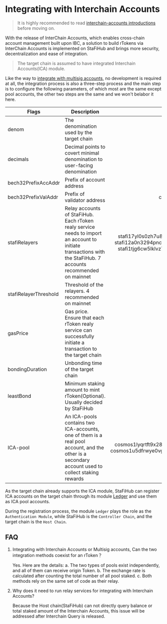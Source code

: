 # Integrating with Interchain Accounts

> It is highly recommended to read [interchain-accounts introductions](https://ibc.cosmos.network/main/apps/interchain-accounts/overview.html#) before moving on.

With the release of InterChain Accounts, which enables cross-chain account management built upon IBC, a solution to build rTokens via InterChain Accounts is implemented on StaFiHub and brings more security, decentralization and ease of integration.

> The target chain is assumed to have integrated Interchain Accounts(ICA) module. 

Like the way to [integrate with multisig accounts](https://app.gitbook.com/o/PkZ9s2zCpTrmEqTqHIQh/s/zmKNtlFtsE0JPahPkNCA/rtoken/integrate-rtoken/integrating-with-multisign-accounts), no development is required at all, the integration process is also a three-step process and the main step is to configure the following parameters, of which most are the same except pool accounts, the other two steps are the same and we won't belabor it here.

|Flags    |Description    | Example |
| ------------ | ------------ | :------------: |
|denom   | The denomination used by the target chain | uatom |
|decimals   | Decimal points to covert minimal denomination to user-facing denomination | 6 |
|bech32PrefixAccAddr   | Prefix of account address | cosmos |
|bech32PrefixValAddr   | Prefix of validator address | cosmosvaloper |
|stafiRelayers   | Relay accounts of StaFiHub. Each rToken realy service needs to import an account to initiate transactions with the StaFiHub. 7 accounts recommended on mainnet | stafi17yl0s0zh7u87uhluzn2egg5ru2hy3jqxfspdlp <br>stafi12a0n3294pncp24c93d0as3g3t5zjhcnrnugsd7 <br>stafi1tjg6cw5lklvz7nwd0ck9veua9ldm4lxnrr99y4 |
|stafiRelayerThreshold   | Threshold of the relayers. 4 recommended on mainnet | 2 |
|gasPrice   | Gas price. Ensure that each rToken realy service can successfully initiate a transaction to the target chain | 0.025uatom |
|bondingDuration   | Unbonding time of the target chain | 21days |
|leastBond   | Minimum staking amount to mint rToken(Optional). Usually decided by StaFiHub | 0.1ATOM |
|ICA-pool   | An ICA-pools contains two ICA-accounts, one of them is a real pool account, and the other is a secondary account used to collect staking rewards | cosmos1lyqrtft9x286gfsf30rf8vtvmc3jgd0mevd8p3<br>cosmos1u5dfrwye0vgtf706wc0h55vl06v0mc23fsu225 |

As the target chain already supports the ICA module, StaFiHub can register ICA accounts on the target chain through its module [Ledger](https://github.com/stafihub/stafihub/tree/main/x/ledger) and use them as ICA pool accounts.

During the registration process, the module `Ledger` plays the role as the `Authentication Module`, while StaFiHub is the `Controller Chain`, and the target chain is the `Host Chain`.

## FAQ

1. Integrating with Interchain Accounts or Multisig accounts, Can the two integration methods coexist for an rToken？

    Yes. Here are the details:
    a. The two types of pools exist independently, and all of them can receive origin Token.
    b. The exchange rate is calculated after counting the total number of all pool staked.
    c. Both methods rely on the same set of code as their relay.
    
2. Why does it need to run relay services for integrating with Interchain Accounts?

    Because the Host chain(StaFiHub) can not directly query balance or total staked amount of the Interchain Accounts, this issue will be addressed after Interchain Query is released.


 







